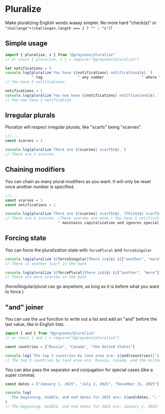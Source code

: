 # Pluralize

Make pluralizing English words waaay simpler. No more hard "check(s)" or `"challenge"+(challenges.length === 1 ? "" : "s")`!

## Simple usage

```javascript
import { pluralize, s } from "@grayseon/pluralize"
// or const { pluralize, s } = require("@grayseon/pluralize")

let notifications = 5
console.log(pluralize`You have ${notifications} notification${s}.`)
            ^ tag                ^ any number                 ^ where the "s" would go
// You have 5 notifications.

notifications = 1
console.log(pluralize`You now have ${notifications} notification${s}.`)
// You now have 1 notification.
```

## Irregular plurals

Pluralize will respect irregular plurals, like "scarfs" being "scarves".

```javascript
///...
const scarves = 3

console.log(pluralize`There are ${scarves} scarf${s}.`)
// There are 3 scarves.
```

## Chaining modifiers

You can chain as many plural modifiers as you want. It will only be reset once another number is specified.

```javascript
///...
const scarves = 3
const notifications = 1

console.log(pluralize`There are ${scarves} scarf${s}. (This${s} scarf${s} is${s} mine.) You have ${notifications} notification${s}. (This${s} notification${s} is${s} important.)`)
// There are 4 scarves. (These scarves are mine.) You have 1 notification. (This notification is important.)
                        ^ maintains capitalization and ignores special characters
```

## Forcing state

You can force the pluralization state with `forcePlural` and `forceSingular`

```javascript
console.log(pluralize`${forceSingular}There is${s} ${["another", "more"]} scarf${s} in the back`)
// There is another scarf in the back

console.log(pluralize`${forcePlural}there is${s} ${["another", "more"]} scarf${s} in the back`)
// There are more scarves in the back
```

(forceSingular/plural can go anywhere, as long as it is before what you want to force.)

## "and" joiner

You can use the `and` function to write out a list and add an "and" before the last value, like in English lists.

```javascript
import { and } from "@grayseon/pluralize"
// or const { and } = require("@grayseon/pluralize")

const countries = ["Russia", "Canada", "the United States"]

console.log(`The top 3 countries by land area are: ${and(countries)}`)
// The top 3 countries by land area are: Russia, Canada, and the United States.
```

You can also pass the separator and conjugation for special cases (like a super comma).

```javascript
const dates = ["January 1, 2025", "July 2, 2025", "December 31, 2025"]

console.log(
  `The beginning, middle, and end dates for 2025 are: ${and(dates, "; ", "; and, last but not least, ")}.`,
)
// The beginning, middle, and end dates for 2025 are: January 1, 2025; July 2, 2025; and, last but not least, December 31, 2025
```
